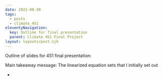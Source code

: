 ```yaml
---
date: 2021-08-30
tags:
  - posts
  - climate_451
eleventyNavigation:
  key: Outline for final presentation
  parent: Climate 451 Final Project
layout: layouts/post.njk
---
```


Outline of slides for 451 final presentation:

Main takeaway message: The linearized equation sets that I initially set out  

* 